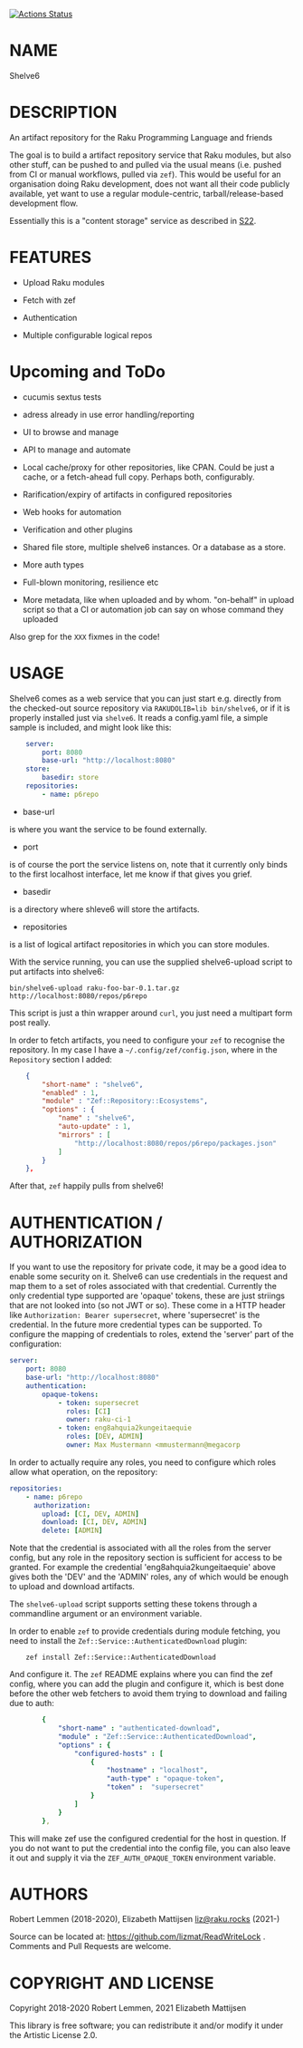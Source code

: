 [![Actions Status](https://github.com/lizmat/Shelve6/workflows/test/badge.svg)](https://github.com/lizmat/Shelve6/actions)

NAME
====

Shelve6

DESCRIPTION
===========

An artifact repository for the Raku Programming Language and friends

The goal is to build a artifact repository service that Raku modules, but also other stuff, can be pushed to and pulled via the usual means (i.e. pushed from CI or manual workflows, pulled via `zef`). This would be useful for an organisation doing Raku development, does not want all their code publicly available, yet want to use a regular module-centric, tarball/release-based development flow.

Essentially this is a "content storage" service as described in [S22](https://design.raku.org/S22.html#content_storage).

FEATURES
========

  * Upload Raku modules

  * Fetch with zef

  * Authentication

  * Multiple configurable logical repos

Upcoming and ToDo
=================

  * cucumis sextus tests

  * adress already in use error handling/reporting

  * UI to browse and manage

  * API to manage and automate

  * Local cache/proxy for other repositories, like CPAN. Could be just a cache, or a fetch-ahead full copy. Perhaps both, configurably.

  * Rarification/expiry of artifacts in configured repositories

  * Web hooks for automation

  * Verification and other plugins

  * Shared file store, multiple shelve6 instances. Or a database as a store.

  * More auth types

  * Full-blown monitoring, resilience etc 

  * More metadata, like when uploaded and by whom. "on-behalf" in upload script so that a CI or automation job can say on whose command they uploaded

Also grep for the `XXX` fixmes in the code!

USAGE
=====

Shelve6 comes as a web service that you can just start e.g. directly from the checked-out source repository via `RAKUDOLIB=lib bin/shelve6`, or if it is properly installed just via `shelve6`. It reads a config.yaml file, a simple sample is included, and might look like this:

```yaml
    server:
        port: 8080
        base-url: "http://localhost:8080"
    store:
        basedir: store
    repositories:
        - name: p6repo
```

  * base-url

is where you want the service to be found externally.

  * port

is of course the port the service listens on, note that it currently only binds to the first localhost interface, let me know if that gives you grief.

  * basedir

is a directory where shleve6 will store the artifacts.

  * repositories

is a list of logical artifact repositories in which you can store modules.

With the service running, you can use the supplied shelve6-upload script to put artifacts into shelve6:

    bin/shelve6-upload raku-foo-bar-0.1.tar.gz http://localhost:8080/repos/p6repo

This script is just a thin wrapper around `curl`, you just need a multipart form post really.

In order to fetch artifacts, you need to configure your `zef` to recognise the repository. In my case I have a `~/.config/zef/config.json`, where in the `Repository` section I added:

```json
    {
        "short-name" : "shelve6",
        "enabled" : 1,
        "module" : "Zef::Repository::Ecosystems",
        "options" : {
            "name" : "shelve6",
            "auto-update" : 1,
            "mirrors" : [
                "http://localhost:8080/repos/p6repo/packages.json"
            ]
        }
    },
```

After that, `zef` happily pulls from shelve6!

AUTHENTICATION / AUTHORIZATION
==============================

If you want to use the repository for private code, it may be a good idea to enable some security on it. Shelve6 can use credentials in the request and map them to a set of roles associated with that credential. Currently the only credential type supported are 'opaque' tokens, these are just striings that are not looked into (so not JWT or so). These come in a HTTP header like `Authorization: Bearer supersecret`, where 'supersecret' is the credential. In the future more credential types can be supported. To configure the mapping of credentials to roles, extend the 'server' part of the configuration:

```yaml
server:
    port: 8080
    base-url: "http://localhost:8080"
    authentication:
        opaque-tokens:
            - token: supersecret
              roles: [CI]
              owner: raku-ci-1
            - token: eng8ahquia2kungeitaequie
              roles: [DEV, ADMIN]
              owner: Max Mustermann <mmustermann@megacorp
```

In order to actually require any roles, you need to configure which roles allow what operation, on the repository:

```yaml
repositories:
    - name: p6repo
      authorization:
        upload: [CI, DEV, ADMIN]
        download: [CI, DEV, ADMIN]
        delete: [ADMIN]
```

Note that the credential is associated with all the roles from the server config, but any role in the repository section is sufficient for access to be granted. For example the credential 'eng8ahquia2kungeitaequie' above gives both the 'DEV' and the 'ADMIN' roles, any of which would be enough to upload and download artifacts.

The `shelve6-upload` script supports setting these tokens through a commandline argument or an environment variable.

In order to enable `zef` to provide credentials during module fetching, you need to install the `Zef::Service::AuthenticatedDownload` plugin:

        zef install Zef::Service::AuthenticatedDownload

And configure it. The `zef` README explains where you can find the zef config, where you can add the plugin and configure it, which is best done before the other web fetchers to avoid them trying to download and failing due to auth:

```yaml
        {
            "short-name" : "authenticated-download",
            "module" : "Zef::Service::AuthenticatedDownload",
            "options" : { 
                "configured-hosts" : [
                    {
                        "hostname" : "localhost",
                        "auth-type" : "opaque-token",
                        "token" :  "supersecret"
                    }
                ]
            }
        },
```

This will make zef use the configured credential for the host in question. If you do not want to put the credential into the config file, you can also leave it out and supply it via the `ZEF_AUTH_OPAQUE_TOKEN` environment variable.

AUTHORS
=======

Robert Lemmen (2018-2020), Elizabeth Mattijsen <liz@raku.rocks> (2021-)

Source can be located at: https://github.com/lizmat/ReadWriteLock . Comments and Pull Requests are welcome.

COPYRIGHT AND LICENSE
=====================

Copyright 2018-2020 Robert Lemmen, 2021 Elizabeth Mattijsen

This library is free software; you can redistribute it and/or modify it under the Artistic License 2.0.

